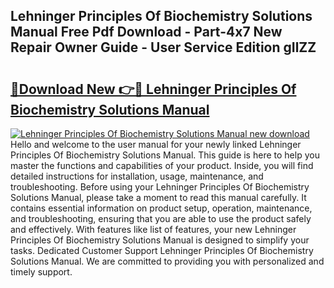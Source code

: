## Lehninger Principles Of Biochemistry Solutions Manual Free Pdf Download - Part-4x7 New Repair Owner Guide - User Service Edition gIlZZ

# <h2><a href="http://bc6113.oget.top/?id=Lehninger+Principles+Of+Biochemistry+Solutions+Manual">🔗Download New 👉🔴 Lehninger Principles Of Biochemistry Solutions Manual</a></h2>

[![Lehninger Principles Of Biochemistry Solutions Manual new download](https://i.imgur.com/5g1atiW.png)](http://bc6113.oget.top/?id=Lehninger+Principles+Of+Biochemistry+Solutions+Manual)
Hello and welcome to the user manual for your newly linked Lehninger Principles Of Biochemistry Solutions Manual. This guide is here to help you master the functions and capabilities of your product. Inside, you will find detailed instructions for installation, usage, maintenance, and troubleshooting. Before using your Lehninger Principles Of Biochemistry Solutions Manual, please take a moment to read this manual carefully. It contains essential information on product setup, operation, maintenance, and troubleshooting, ensuring that you are able to use the product safely and effectively. With features like list of features, your new Lehninger Principles Of Biochemistry Solutions Manual is designed to simplify your tasks. Dedicated Customer Support Lehninger Principles Of Biochemistry Solutions Manual. We are committed to providing you with personalized and timely support.
